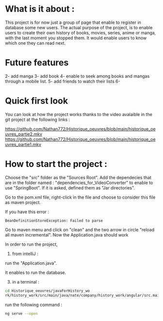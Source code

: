  # What is it about : 

This project is for now just a group of page that enable to register in database 
some new users.
The actual purpose of the project, is to enable users to create their own history of books,
movies, series, anime or manga, with the last moment you stopped them.
It would enable users to know which one they can read next.

# Future features

2- add manga
3- add book
4- enable to seek among books and mangas through a mobile list.
5- add friends to watch their lists
6-

# Quick first look

You can look at how the project works thanks to the video avalaible in the git project at the following links :

https://github.com/Nathan772/Historique_oeuvres/blob/main/historique_oeuvres_partie2.mkv
https://github.com/Nathan772/Historique_oeuvres/blob/main/historique_oeuvres_partie1.mkv


# How to start the project :

Choose the "src" folder as the "Sources Root".
Add the dependecies that are in the folder named : 
"dependencies_for_VideoConverter"
to enable to use "SpringBoot".
If it is asked, defined them as "Jar directories".

Go to the pom.xml file, right-click in the file and choose to 
consider this file as maven project.

If you have this error :

```
BeanDefinitionStoreException: Failed to parse
```
Go to maven menu and click on "clean" and the two arrow in circle
"reload all maven incremental".
Now the Application.java should work


In order to run the project, 

1) from intelliJ :

run the "Application.java".

It enables to run the database.


3) in a terminal :
```bash 
cd Historique_oeuvres/javaForHistory_wo
rk/history_work/src/main/java/nate/company/history_work/angular/src.main.java.nate.company.history_work.angular.angularclient
```
run the following command : 
```bash
ng serve --open
```






